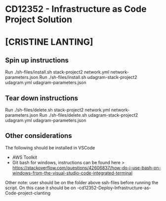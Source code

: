 # CD12352 - Infrastructure as Code Project Solution
# [CRISTINE LANTING]

## Spin up instructions
Run ./sh-files/install.sh stack-project2 network.yml network-parameters.json
Run ./sh-files/install.sh udagram-stack-project2 udagram.yml udagram-parameters.json
## Tear down instructions
Run ./sh-files/delete.sh stack-project2 network.yml network-parameters.json
Run ./sh-files/delete.sh udagram-stack-project2 udagram.yml udagram-parameters.json

## Other considerations
The following should be installed in VSCode
- AWS Toolkit
- Git bash for windows, instructions can be found here > https://stackoverflow.com/questions/42606837/how-do-i-use-bash-on-windows-from-the-visual-studio-code-integrated-terminal

Other note: user should be on the folder above ssh-files before running the script. On this case it should be on -cd12352-Deploy-Infrastructure-as-Code-project-clanting

